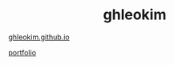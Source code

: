 <h1 align="center">
  ghleokim
</h1>

[ghleokim.github.io](https://ghleokim.github.io)

[portfolio](https://www.notion.so/ghleokim/Geonho-Kim-Portfolio-b23b0d0e57da4268b0e9d177a3ce85bd)